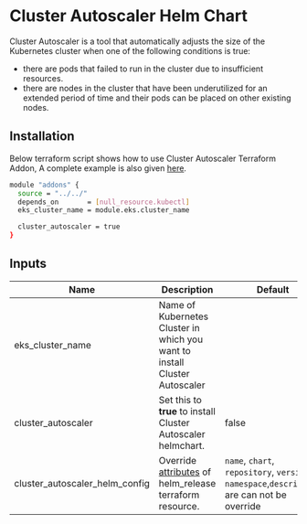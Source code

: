 # Cluster Autoscaler Helm Chart

<!-- BEGINNING OF PRE-COMMIT-TERRAFORM DOCS HOOK -->
Cluster Autoscaler is a tool that automatically adjusts the size of the Kubernetes cluster when one of the following conditions is true:
- there are pods that failed to run in the cluster due to insufficient resources.
- there are nodes in the cluster that have been underutilized for an extended period of time and their pods can be placed on other existing nodes.

## Installation
Below terraform script shows how to use Cluster Autoscaler Terraform Addon, A complete example is also given [here](https://github.com/clouddrove/terraform-helm-eks-addons/blob/master/_examples/complete/main.tf).
```bash
module "addons" {
  source = "../../"
  depends_on       = [null_resource.kubectl]
  eks_cluster_name = module.eks.cluster_name

  cluster_autoscaler = true
}
```


## Inputs

| Name | Description | Default | Required |
|------|-------------|---------|:--------:|
| eks_cluster_name | Name of Kubernetes Cluster in which you want to install Cluster Autoscaler |  | Yes |
| cluster_autoscaler | Set this to **true** to install Cluster Autoscaler helmchart. | false | Yes |
| cluster_autoscaler_helm_config | Override [attributes](https://github.com/clouddrove/terraform-helm-eks-addons/blob/master/addons/helm/main.tf#L1-L33) of helm_release terraform resource. | `name`, `chart`, `repository`, `version`, `namespace`,`description` are can not be override | No |


<!-- END OF PRE-COMMIT-TERRAFORM DOCS HOOK -->
